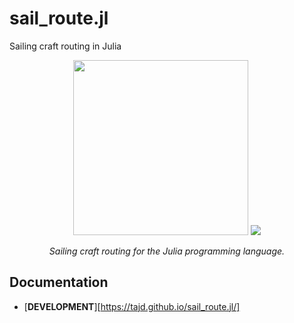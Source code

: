 # sail_route.jl
Sailing craft routing in Julia


<p align="center">
  <img src="docs/src/images/GeoStats.png" height="280">
  <a href="https://travis-ci.org/TAJD/sail_route.jl">
    <img src="https://travis-ci.org/TAJD/sail_route.jl.svg?branch=master">
  </a>
<p align="center">
  <i>Sailing craft routing for the Julia programming language.</i>
</p>



## Documentation

- [**DEVELOPMENT**][https://tajd.github.io/sail_route.jl/]
